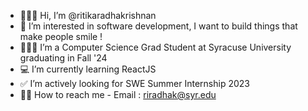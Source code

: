 - 👩🏽‍💻 Hi, I’m @ritikaradhakrishnan
- 👀 I’m interested in software development, I want to build things that make people smile !
- 👩🏽‍🎓 I’m a Computer Science Grad Student at Syracuse University graduating in Fall '24
- 💻 I’m currently learning ReactJS
- ✅ I’m actively looking for SWE Summer Internship 2023
- 🤙🏽 How to reach me - Email : riradhak@syr.edu


<!---
ritikaradhakrishnan/ritikaradhakrishnan is a ✨ special ✨ repository because its `README.md` (this file) appears on your GitHub profile.
You can click the Preview link to take a look at your changes.
--->
